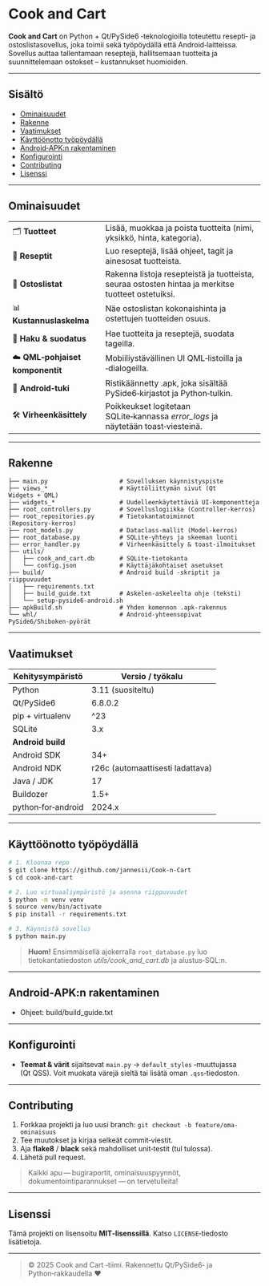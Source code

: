 # Cook and Cart

**Cook and Cart** on Python + Qt/PySide6 ‑teknologioilla toteutettu resepti‑ ja ostoslistasovellus, joka toimii sekä työpöydällä että Android‑laitteissa. Sovellus auttaa tallentamaan reseptejä, hallitsemaan tuotteita ja suunnittelemaan ostokset – kustannukset huomioiden.

---

## Sisältö

- [Ominaisuudet](#ominaisuudet)
- [Rakenne](#rakenne)
- [Vaatimukset](#vaatimukset)
- [Käyttöönotto työpöydällä](#käyttöönotto-työpöydällä)
- [Android‑APK:n rakentaminen](#android-apkn-rakentaminen)
- [Konfigurointi](#konfigurointi)
- [Contributing](#contributing)
- [Lisenssi](#lisenssi)


---

## Ominaisuudet

|              |                             |
|--------------|-----------------------------|
| 🗂️ **Tuotteet** | Lisää, muokkaa ja poista tuotteita (nimi, yksikkö, hinta, kategoria). |
| 📝 **Reseptit** | Luo reseptejä, lisää ohjeet, tagit ja ainesosat tuotteista. |
| 🛒 **Ostoslistat** | Rakenna listoja resepteistä ja tuotteista, seuraa ostosten hintaa ja merkitse tuotteet ostetuiksi. |
| 📊 **Kustannuslaskelma** | Näe ostoslistan kokonaishinta ja ostettujen tuotteiden osuus. |
| 🔎 **Haku & suodatus** | Hae tuotteita ja reseptejä, suodata tageilla. |
| ☁️ **QML‑pohjaiset komponentit** | Mobiiliystävällinen UI QML‑listoilla ja ‑dialogeilla. |
| 📱 **Android‑tuki** | Ristikäännetty .apk, joka sisältää PySide6‑kirjastot ja Python‑tulkin. |
| 🛠️ **Virheenkäsittely** | Poikkeukset logitetaan SQLite‑kannassa *error_logs* ja näytetään toast‑viesteinä. |

---

## Rakenne

```
├── main.py                    # Sovelluksen käynnistyspiste
├── views_*                    # Käyttöliittymän sivut (Qt Widgets + QML)
├── widgets_*                  # Uudelleenkäytettäviä UI‑komponentteja
├── root_controllers.py        # Sovelluslogiikka (Controller‑kerros)
├── root_repositories.py       # Tietokantatoiminnot (Repository‑kerros)
├── root_models.py             # Dataclass‑mallit (Model‑kerros)
├── root_database.py           # SQLite‑yhteys ja skeeman luonti
├── error_handler.py           # Virheenkäsittely & toast‑ilmoitukset
├── utils/
│   ├── cook_and_cart.db       # SQLite‑tietokanta
│   └── config.json            # Käyttäjäkohtaiset asetukset
├── build/                     # Android build ‑skriptit ja riippuvuudet
│   ├── requirements.txt
│   ├── build_guide.txt        # Askelen‑askeleelta ohje (teksti)
│   └── setup-pyside6-android.sh
├── apkBuild.sh                # Yhden komennon .apk‑rakennus
└── whl/                       # Android‑yhteensopivat PySide6/Shiboken‑pyörät
```

---

## Vaatimukset

| Kehitysympäristö | Versio / työkalu |
|------------------|------------------|
| Python           | 3.11 (suositeltu) |
| Qt/PySide6       | 6.8.0.2 |
| pip + virtualenv | ^23 |
| SQLite           | 3.x |
| **Android build** | |
| Android SDK      | 34+ |
| Android NDK      | r26c (automaattisesti ladattava) |
| Java / JDK       | 17 |
| Buildozer        | 1.5+|
| python‑for‑android | 2024.x |

---

## Käyttöönotto työpöydällä

```bash
# 1. Kloonaa repo
$ git clone https://github.com/jannesii/Cook-n-Cart
$ cd cook-and-cart

# 2. Luo virtuaaliympäristö ja asenna riippuvuudet
$ python -m venv venv
$ source venv/bin/activate
$ pip install -r requirements.txt

# 3. Käynnistä sovellus
$ python main.py
```

> **Huom!** Ensimmäisellä ajokerralla `root_database.py` luo tietokantatiedoston *utils/cook_and_cart.db* ja alustus‑SQL:n.

---

## Android-APK:n rakentaminen

- Ohjeet: build/build_guide.txt

---

## Konfigurointi

- **Teemat & värit** sijaitsevat `main.py` → `default_styles` ‑muuttujassa (Qt QSS). Voit muokata värejä sieltä tai lisätä oman `.qss`‑tiedoston.

---

## Contributing

1. Forkkaa projekti ja luo uusi branch: `git checkout -b feature/oma-ominaisuus`  
2. Tee muutokset ja kirjaa selkeät commit‑viestit.  
3. Aja **flake8** / **black** sekä mahdolliset unit‑testit (tul tulossa).  
4. Lähetä pull request.

> Kaikki apu — bugiraportit, ominaisuuspyynnöt, dokumentointiparannukset — on tervetulleita!

---

## Lisenssi

Tämä projekti on lisensoitu **MIT‑lisenssillä**. Katso `LICENSE`‑tiedosto lisätietoja.

---

> © 2025 Cook and Cart ‑tiimi.  Rakennettu Qt/PySide6‑ ja Python‑rakkaudella ♥︎

